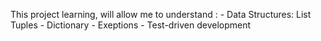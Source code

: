 This project learning, will allow me to understand :
	- Data Structures: List Tuples
	- Dictionary
	- Exeptions
	- Test-driven development

